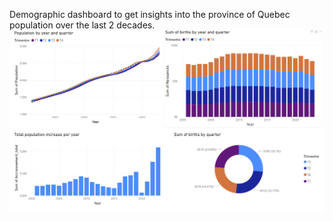 Demographic dashboard to get insights into the province of Quebec population over the last 2 decades.
![screenshot](Project_image.png)